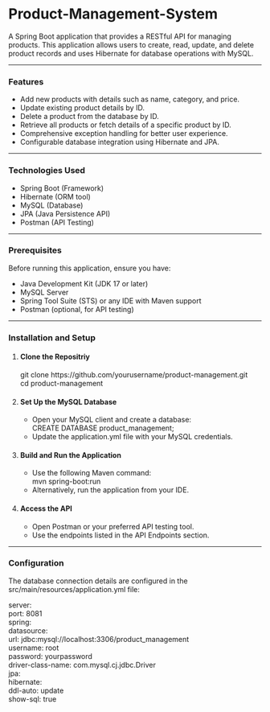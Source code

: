 # Product-Management-System
A Spring Boot application that provides a RESTful API for managing products. This application allows users to create, read, update, and delete product records and uses Hibernate for database operations with MySQL.
<hr>
<h3>Features</h3>
<ul>
  <li>Add new products with details such as name, category, and price.</li>
  <li>Update existing product details by ID.</li>
  <li>Delete a product from the database by ID.</li>
  <li>Retrieve all products or fetch details of a specific product by ID.</li>
  <li>Comprehensive exception handling for better user experience.</li>
  <li>Configurable database integration using Hibernate and JPA.</li>
</ul>
<hr>
<h3>Technologies Used</h3>
<ul>
  <li>Spring Boot (Framework)</li>
  <li>Hibernate (ORM tool)</li>
  <li>MySQL (Database)</li>
  <li>JPA (Java Persistence API)</li>
  <li>Postman (API Testing)</li>
</ul>
<hr>
<h3>Prerequisites</h3>
Before running this application, ensure you have:
<ul>
  <li>Java Development Kit (JDK 17 or later)</li>
  <li>MySQL Server</li>
  <li>Spring Tool Suite (STS) or any IDE with Maven support</li>
  <li>Postman (optional, for API testing)</li>
</ul>
<hr>
<h3>Installation and Setup</h3>
<ol>
  <li><h4>Clone the Repositriy</h4></li>
    git clone https://github.com/yourusername/product-management.git
  <br>
    cd product-management
  <li>
    <h4>Set Up the MySQL Database</h4>
    <ul>
      <li>Open your MySQL client and create a database:</li>
          CREATE DATABASE product_management;
      <li>Update the application.yml file with your MySQL credentials.</li>
    </ul>
  </li>
  <li>
    <h4>Build and Run the Application</h4>
     <ul>
      <li>Use the following Maven command:</li>
          mvn spring-boot:run
      <li>Alternatively, run the application from your IDE.</li>
    </ul>
  </li>
    <li>
    <h4>Access the API</h4>
     <ul>
      <li>Open Postman or your preferred API testing tool.</li>
      <li>Use the endpoints listed in the API Endpoints section.</li>
    </ul>
  </li>
</ol>
<hr>
<h3>Configuration</h3>
<p>
  The database connection details are configured in the     src/main/resources/application.yml file:
</p>
<p>
server:
  <br>
  port: 8081
  <br>
spring:
  <br>
  datasource:
  <br>
    url: jdbc:mysql://localhost:3306/product_management
  <br>
    username: root
  <br>
    password: yourpassword
  <br>
    driver-class-name: com.mysql.cj.jdbc.Driver
  <br>
  jpa:
  <br>
    hibernate:
  <br>
      ddl-auto: update
  <br>
    show-sql: true
</p>


